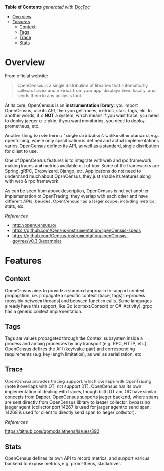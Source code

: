 <!-- START doctoc generated TOC please keep comment here to allow auto update -->
<!-- DON'T EDIT THIS SECTION, INSTEAD RE-RUN doctoc TO UPDATE -->
**Table of Contents**  *generated with [DocToc](https://github.com/thlorenz/doctoc)*

- [Overview](#overview)
- [Features](#features)
  - [Context](#context)
  - [Tags](#tags)
  - [Trace](#trace)
  - [Stats](#stats)

<!-- END doctoc generated TOC please keep comment here to allow auto update -->

# Overview

From official website:

> OpenCensus is a single distribution of libraries that automatically collects traces and metrics
> from your app, displays them locally, and sends them to any analysis tool.

At its core, OpenCensus is an **instrumentation library**: you import OpenCensus, use its API, then
you get traces, metrics, stats, tags, etc. In another words, it is **NOT** a system, which means if
you want trace, you need to deploy jaeger or zipkin; if you want monitoring, you need to deploy
prometheus, etc.

Another thing to note here is "single distribution". Unlike other standard, e.g. opentracing, where
only specification is defined and actual implementations varies, OpenCensus defines its API, as well
as a standard, single distribution for client to use.

One of OpenCensus features is to integrate with web and rpc framework, making traces and metrics
available out of box. Some of the frameworks are Spring, gRPC, Dropwizard, Django, etc. Applications
do not need to understand much about OpenCensus, they just enable its features along with web & rpc
framework.

As can be seen from above description, OpenCensus is not yet another implementation of OpenTracing;
they overlap with each other and have different APIs, besides, OpenCensus has a larger scope,
including metrics, stats, etc.

*References*

- http://openCensus.io/
- https://github.com/Census-instrumentation/openCensus-specs
- https://github.com/Census-instrumentation/openCensus-go/tree/v0.3.0/examples

# Features

## Context

OpenCensus aims to provide a standard approach to support context propagation, i.e. propagate a
specific context (trace, tags) in-process (possibly between threads) and between function calls.
Some languages already have this support, like Go (context.Context) or C# (Activity). grpc has a
generic context implementation.

## Tags

Tags are values propagated through the Context subsystem inside a process and among processes by any
transport (e.g. RPC, HTTP, etc.). OpenCensus defines the API (key/value pair) and corresponding
requirements (e.g. key length limitation), as well as serialization, etc.

## Trace

OpenCensus provides tracing support, which overlaps with OpenTracing (note it overlaps with OT, not
support OT). OpenCensus has its own implementation of dealing with traces, though both OT and OC
have similar concepts from Dapper. OpenCensus supports jaeger backend, where spans are sent directly
from OpenCensus library to jaeger collector, bypassing jaeger agent (collector port 14267 is used
for jaeger agent to send span, 14268 is used for client to directly send span to jaeger collector).

*References*

https://github.com/gomods/athens/issues/392

## Stats

OpenCensus defines its own API to record metrics, and support various backend to expose metrics,
e.g. prometheus, stackdriver.
